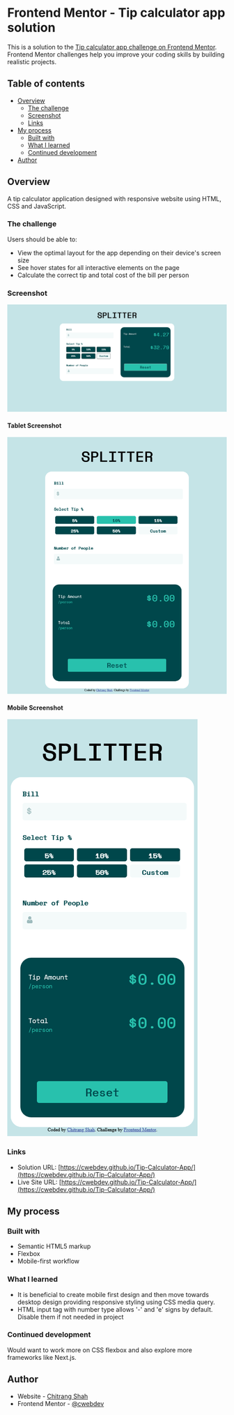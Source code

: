 # Frontend Mentor - Tip calculator app solution

This is a solution to the [Tip calculator app challenge on Frontend Mentor](https://www.frontendmentor.io/challenges/tip-calculator-app-ugJNGbJUX). Frontend Mentor challenges help you improve your coding skills by building realistic projects.

## Table of contents

- [Overview](#overview)
  - [The challenge](#the-challenge)
  - [Screenshot](#screenshot)
  - [Links](#links)
- [My process](#my-process)
  - [Built with](#built-with)
  - [What I learned](#what-i-learned)
  - [Continued development](#continued-development)
- [Author](#author)

## Overview

A tip calculator application designed with responsive website using HTML, CSS and JavaScript.

### The challenge

Users should be able to:

- View the optimal layout for the app depending on their device's screen size
- See hover states for all interactive elements on the page
- Calculate the correct tip and total cost of the bill per person

### Screenshot

![](./Screenshot_2021-07-20.png)

#### Tablet Screenshot

![](./Tablet_Screenshot_2021-07-21.png)

#### Mobile Screenshot

![](./Mobile_Screenshot_2021-07-21.png)

### Links

- Solution URL: [https://cwebdev.github.io/Tip-Calculator-App/](https://cwebdev.github.io/Tip-Calculator-App/)
- Live Site URL: [https://cwebdev.github.io/Tip-Calculator-App/](https://cwebdev.github.io/Tip-Calculator-App/)

## My process

### Built with

- Semantic HTML5 markup
- Flexbox
- Mobile-first workflow

### What I learned

- It is beneficial to create mobile first design and then move towards desktop design providing responsive styling using CSS media query.
- HTML input tag with number type allows '-' and 'e' signs by default. Disable them if not needed in project


### Continued development

Would want to work more on CSS flexbox and also explore more frameworks like Next.js.

## Author

- Website - [Chitrang Shah](https://www.chitrang.com)
- Frontend Mentor - [@cwebdev](https://www.frontendmentor.io/profile/cwebdev)